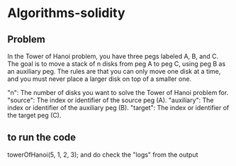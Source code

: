 # Algorithms-solidity

## Problem
In the Tower of Hanoi problem, you have three pegs labeled A, B, and C. The goal is to move a stack of n disks from peg A to peg C, using peg B as an auxiliary peg. The rules are that you can only move one disk at a time, and you must never place a larger disk on top of a smaller one.

"n": The number of disks you want to solve the Tower of Hanoi problem for.
"source": The index or identifier of the source peg (A).
"auxiliary": The index or identifier of the auxiliary peg (B).
"target": The index or identifier of the target peg (C).

## to run the code
towerOfHanoi(5, 1, 2, 3);
and do check the "logs" from the output 

